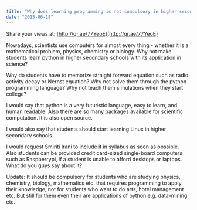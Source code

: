 ```yaml
---
title: "Why does learning programming is not compulsory in higher secondary schools in India?"
date: "2015-06-18"
---
```


Share your views at: [http://qr.ae/77YeoE](http://qr.ae/77YeoE)  
  
Nowadays, scientists use computers for almost every thing - whether it is a mathematical problem, physics, chemistry or biology. Why not make students learn python in higher secondary schools with its application in science?  
  
Why do students have to memorize straight forward equation such as radio activity decay or Nernst equation? Why not solve them through the python programming language? Why not teach them simulations when they start college?  
  
I would say that python is a very futuristic language, easy to learn, and human readable. Also there are so many packages available for scientific computation. It is also open source.  
  
I would also say that students should start learning Linux in higher secondary schools.  
  
I would request Smiriti Irani to include it in syllabus as soon as possible.   
Also students can be provided credit card-sized single-board computers such as Raspberrypi, if a student is unable to afford desktops or laptops.  
What do you guys say about it?  
  
Update: It should be compulsory for students who are studying physics, chemistry, biology, mathematics etc. that requires programming to apply their knowledge, not for students who want to do arts, hotel management etc. But still for them even their are applications of python e.g. data-mining etc.
